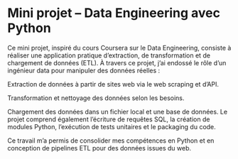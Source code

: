 # Mini projet – Data Engineering avec Python
Ce mini projet, inspiré du cours Coursera sur le Data Engineering, consiste à réaliser une application pratique d’extraction, de transformation et de chargement de données (ETL). À travers ce projet, j’ai endossé le rôle d’un ingénieur data pour manipuler des données réelles :

Extraction de données à partir de sites web via le web scraping et d’API.

Transformation et nettoyage des données selon les besoins.

Chargement des données dans un fichier local et une base de données.
Le projet comprend également l’écriture de requêtes SQL, la création de modules Python, l’exécution de tests unitaires et le packaging du code.

Ce travail m’a permis de consolider mes compétences en Python et en conception de pipelines ETL pour des données issues du web.
